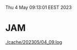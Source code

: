 Thu  4 May 09:13:01 EEST 2023
# JAM
<a href='./cache/202305/04_09.log'>./cache/202305/04_09.log</a>
